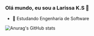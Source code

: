 ### Olá mundo, eu sou a Larissa K.S 👋

- 🔭 Estudando Engenharia de Software


![Anurag's GitHub stats](https://github-readme-stats.vercel.app/api?username=Larissaz7&show_icons=true&theme=transparent)

               
  
